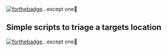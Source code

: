 [![forthebadge](https://forthebadge.com/images/badges/made-with-python.svg)](https://forthebadge.com)...except one🤭
## Simple scripts to triage a targets location
[![forthebadge](https://forthebadge.com/images/badges/made-with-python.svg)](https://forthebadge.com)...except one🤭

